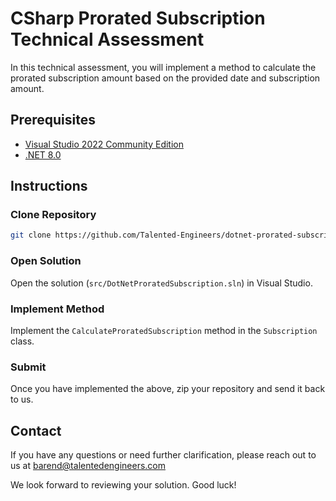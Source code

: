 # CSharp Prorated Subscription Technical Assessment

In this technical assessment, you will implement a method to calculate the prorated subscription amount based on the provided date and subscription amount.

## Prerequisites

* [Visual Studio 2022 Community Edition](https://visualstudio.microsoft.com/vs/community)
* [.NET 8.0](https://dotnet.microsoft.com/en-us/download/dotnet/8.0)

## Instructions

### Clone Repository

```bash
git clone https://github.com/Talented-Engineers/dotnet-prorated-subscription-public
```

### Open Solution

Open the solution (`src/DotNetProratedSubscription.sln`) in Visual Studio.

### Implement Method

Implement the `CalculateProratedSubscription` method in the `Subscription` class.

### Submit

Once you have implemented the above, zip your repository and send it back to us.

## Contact

If you have any questions or need further clarification, please reach out to us at barend@talentedengineers.com

We look forward to reviewing your solution. Good luck!

